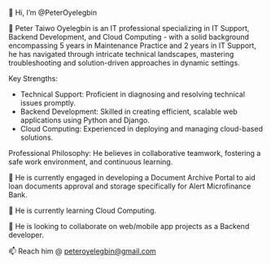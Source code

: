 👋 Hi, I’m @PeterOyelegbin

👀 Peter Taiwo Oyelegbin is an IT professional specializing in IT Support, Backend Development, and Cloud Computing - with a solid background encompassing 5 years in Maintenance Practice and 2 years in IT Support, he has navigated through intricate technical landscapes, mastering troubleshooting and solution-driven approaches in dynamic settings.

Key Strengths:
* Technical Support: Proficient in diagnosing and resolving technical issues promptly.
* Backend Development: Skilled in creating efficient, scalable web applications using Python and Django.
* Cloud Computing: Experienced in deploying and managing cloud-based solutions.

Professional Philosophy:
He believes in collaborative teamwork, fostering a safe work environment, and continuous learning.

🔭 He is currently engaged in developing a Document Archive Portal to aid loan documents approval and storage specifically for Alert Microfinance Bank.

🌱 He is currently learning Cloud Computing.

💞️ He is looking to collaborate on web/mobile app projects as a Backend developer.

📫 Reach him @ peteroyelegbin@gmail.com

<!---
PeterOyelegbin/PeterOyelegbin is a ✨ special ✨ repository because its `README.md` (this file) appears on your GitHub profile.
You can click the Preview link to take a look at your changes.
--->
